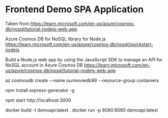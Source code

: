 # Frontend Demo SPA Application

Taken from https://learn.microsoft.com/en-us/azure/cosmos-db/nosql/tutorial-nodejs-web-app

Azure Cosmos DB for NoSQL library for Node.js
https://learn.microsoft.com/en-us/azure/cosmos-db/nosql/quickstart-nodejs

Build a Node.js web app by using the JavaScript SDK to manage an API for NoSQL account in Azure Cosmos DB
https://learn.microsoft.com/en-us/azure/cosmos-db/nosql/tutorial-nodejs-web-app

az cosmosdb create --name ourmoviedb99 --resource-group containers

npm install express-generator -g


npm start
http://localhost:3000


docker build -t demoapi:latest .
docker run -p 8080:8080 demoapi:latest